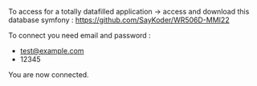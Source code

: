 To access for a totally datafilled application -> access and download this database symfony : https://github.com/SayKoder/WR506D-MMI22 

To connect you need email and password : 
- test@example.com
- 12345

You are now connected.
